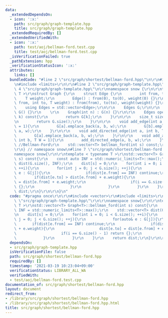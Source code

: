 ```yaml
---
data:
  _extendedDependsOn:
  - icon: ':x:'
    path: src/graph/graph-template.hpp
    title: src/graph/graph-template.hpp
  _extendedRequiredBy: []
  _extendedVerifiedWith:
  - icon: ':x:'
    path: test/aoj/bellman-ford.test.cpp
    title: test/aoj/bellman-ford.test.cpp
  _isVerificationFailed: true
  _pathExtension: hpp
  _verificationStatusIcon: ':x:'
  attributes:
    links: []
  bundledCode: "#line 2 \"src/graph/shortest/bellman-ford.hpp\"\n\r\n#include <vector>\r\
    \n#include <limits>\r\n\r\n#line 2 \"src/graph/graph-template.hpp\"\n\r\n#line\
    \ 4 \"src/graph/graph-template.hpp\"\n\r\nnamespace snow {\r\n\r\ntemplate < typename\
    \ T >\r\nstruct Graph {\r\n    struct Edge {\r\n        int from, to;\r\n    \
    \    T weight;\r\n        Edge() : from(0), to(0), weight(0) {}\r\n        Edge(int\
    \ from, int to, T weight) : from(from), to(to), weight(weight) {}\r\n    };\r\n\
    \    using Edges = std::vector<Edge>;\r\n\r\n    Edges G;\r\n\r\n    Graph() :\
    \ G() {}\r\n    \r\n    Graph(int n) : G(n) {}\r\n\r\n    Edges operator[](int\
    \ k) const{\r\n        return G[k];\r\n    }\r\n\r\n    size_t size() const{\r\
    \n        return G.size();\r\n    }\r\n\r\n    void add_edge(int a, int b, T w\
    \ = 1){\r\n        G[a].emplace_back(a, b, w);\r\n        G[b].emplace_back(b,\
    \ a, w);\r\n    }\r\n\r\n    void add_directed_edge(int a, int b, T w = 1){\r\n\
    \        G[a].emplace_back(a, b, w);\r\n    }\r\n\r\n    void add_arrow(int a,\
    \ int b, T W = 1){\r\n        add_directed_edge(a, b, w);\r\n    }\r\n\r\n   \
    \ //Bellman-Ford\r\n    std::vector<T> bellman_ford(int s) const;\r\n\r\n};\r\n\
    \r\n} // namespace snow\n#line 7 \"src/graph/shortest/bellman-ford.hpp\"\n\r\n\
    namespace snow{\r\n\r\ntemplate < typename T >\r\nstd::vector<T> Graph<T>::bellman_ford(int\
    \ s) const{\r\n    const auto INF = std::numeric_limits<T>::max();\r\n    std::vector<T>\
    \ dist(G.size(), INF);\r\n    dist[s] = 0;\r\n    for(int i = 0; i < G.size();\
    \ ++i){\r\n        for(int j = 0; j < G.size(); ++j){\r\n            for(auto&\
    \ e : G[j]){\r\n                if(dist[e.from] == INF) continue;\r\n        \
    \        if(dist[e.to] > dist[e.from] + e.weight){\r\n                    dist[e.to]\
    \ = dist[e.from] + e.weight;\r\n                    if(i == G.size() - 1) return\
    \ {};\r\n                }\r\n            }\r\n        }\r\n    }\r\n    return\
    \ dist;\r\n}\r\n\r\n}\n"
  code: "#pragma once\r\n\r\n#include <vector>\r\n#include <limits>\r\n\r\n#include\
    \ \"src/graph/graph-template.hpp\"\r\n\r\nnamespace snow{\r\n\r\ntemplate < typename\
    \ T >\r\nstd::vector<T> Graph<T>::bellman_ford(int s) const{\r\n    const auto\
    \ INF = std::numeric_limits<T>::max();\r\n    std::vector<T> dist(G.size(), INF);\r\
    \n    dist[s] = 0;\r\n    for(int i = 0; i < G.size(); ++i){\r\n        for(int\
    \ j = 0; j < G.size(); ++j){\r\n            for(auto& e : G[j]){\r\n         \
    \       if(dist[e.from] == INF) continue;\r\n                if(dist[e.to] > dist[e.from]\
    \ + e.weight){\r\n                    dist[e.to] = dist[e.from] + e.weight;\r\n\
    \                    if(i == G.size() - 1) return {};\r\n                }\r\n\
    \            }\r\n        }\r\n    }\r\n    return dist;\r\n}\r\n\r\n}"
  dependsOn:
  - src/graph/graph-template.hpp
  isVerificationFile: false
  path: src/graph/shortest/bellman-ford.hpp
  requiredBy: []
  timestamp: '2021-03-19 10:23:04+09:00'
  verificationStatus: LIBRARY_ALL_WA
  verifiedWith:
  - test/aoj/bellman-ford.test.cpp
documentation_of: src/graph/shortest/bellman-ford.hpp
layout: document
redirect_from:
- /library/src/graph/shortest/bellman-ford.hpp
- /library/src/graph/shortest/bellman-ford.hpp.html
title: src/graph/shortest/bellman-ford.hpp
---
```

